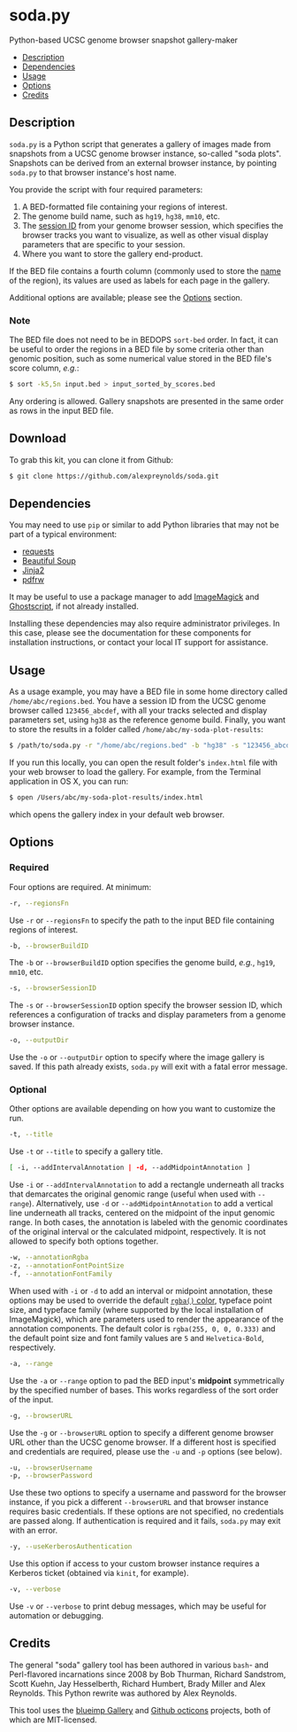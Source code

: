 # soda.py
Python-based UCSC genome browser snapshot gallery-maker

- [Description](#description)
- [Dependencies](#dependencies)
- [Usage](#usage)
- [Options](#options)
- [Credits](#credits)

## Description

`soda.py` is a Python script that generates a gallery of images made from snapshots from a UCSC genome browser instance, so-called "soda plots". Snapshots can be derived from an external browser instance, by pointing `soda.py` to that browser instance's host name.

You provide the script with four required parameters:

1. A BED-formatted file containing your regions of interest.
2. The genome build name, such as `hg19`, `hg38`, `mm10`, etc.
3. The [session ID](https://genome.ucsc.edu/goldenpath/help/hgSessionHelp.html) from your genome browser session, which specifies the browser tracks you want to visualize, as well as other visual display parameters that are specific to your session.
4. Where you want to store the gallery end-product.

If the BED file contains a fourth column (commonly used to store the [name](https://genome.ucsc.edu/FAQ/FAQformat.html#format1) of the region), its values are used as labels for each page in the gallery.

Additional options are available; please see the [Options](#options) section.

### Note

The BED file does not need to be in BEDOPS `sort-bed` order. In fact, it can be useful to order the regions in a BED file by some criteria other than genomic position, such as some numerical value stored in the BED file's score column, *e.g.*:

```bash
$ sort -k5,5n input.bed > input_sorted_by_scores.bed
```

Any ordering is allowed. Gallery snapshots are presented in the same order as rows in the input BED file.

## Download

To grab this kit, you can clone it from Github:

```bash
$ git clone https://github.com/alexpreynolds/soda.git
```

## Dependencies

You may need to use `pip` or similar to add Python libraries that may not be part of a typical environment:

* [requests](https://pypi.python.org/pypi/requests)
* [Beautiful Soup](https://pypi.python.org/pypi/beautifulsoup4)
* [Jinja2](https://pypi.python.org/pypi/Jinja2)
* [pdfrw](https://pypi.python.org/pypi/pdfrw)

It may be useful to use a package manager to add [ImageMagick](http://www.imagemagick.org) and [Ghostscript](http://www.ghostscript.com/), if not already installed.

Installing these dependencies may also require administrator privileges. In this case, please see the documentation for these components for installation instructions, or contact your local IT support for assistance.

## Usage

As a usage example, you may have a BED file in some home directory called `/home/abc/regions.bed`. You have a session ID from the UCSC genome browser called `123456_abcdef`, with all your tracks selected and display parameters set, using `hg38` as the reference genome build. Finally, you want to store the results in a folder called `/home/abc/my-soda-plot-results`:

```bash
$ /path/to/soda.py -r "/home/abc/regions.bed" -b "hg38" -s "123456_abcdef" -o "/home/abc/my-soda-plot-results"
```

If you run this locally, you can open the result folder's `index.html` file with your web browser to load the gallery. For example, from the Terminal application in OS X, you can run:

```bash
$ open /Users/abc/my-soda-plot-results/index.html
```

which opens the gallery index in your default web browser.

## Options

### Required

Four options are required. At minimum:

```bash
-r, --regionsFn
```

Use `-r` or `--regionsFn` to specify the path to the input BED file containing regions of interest.

```bash
-b, --browserBuildID
```

The `-b` or `--browserBuildID` option specifies the genome build, *e.g.*, `hg19`, `mm10`, etc.

```bash
-s, --browserSessionID
```

The `-s` or `--browserSessionID` option specify the browser session ID, which references a configuration of tracks and display parameters from a genome browser instance.

```bash
-o, --outputDir
```

Use the `-o` or `--outputDir` option to specify where the image gallery is saved. If this path already exists, `soda.py` will exit with a fatal error message.

### Optional

Other options are available depending on how you want to customize the run.

```bash
-t, --title
```

Use `-t` or `--title` to specify a gallery title.

```bash
[ -i, --addIntervalAnnotation | -d, --addMidpointAnnotation ]
```

Use `-i` or `--addIntervalAnnotation` to add a rectangle underneath all tracks that demarcates the original genomic range (useful when used with `--range`). Alternatively, use `-d` or `--addMidpointAnnotation` to add a vertical line underneath all tracks, centered on the midpoint of the input genomic range. In both cases, the annotation is labeled with the genomic coordinates of the original interval or the calculated midpoint, respectively. It is not allowed to specify both options together.

```bash
-w, --annotationRgba
-z, --annotationFontPointSize
-f, --annotationFontFamily
```

When used with `-i` or `-d` to add an interval or midpoint annotation, these options may be used to override the default [`rgba()` color](http://www.w3schools.com/cssref/css_colors_legal.asp), typeface point size, and typeface family (where supported by the local installation of ImageMagick), which are parameters used to render the appearance of the annotation components. The default color is `rgba(255, 0, 0, 0.333)` and the default point size and font family values are `5` and `Helvetica-Bold`, respectively. 

```bash
-a, --range
```

Use the `-a` or `--range` option to pad the BED input's **midpoint** symmetrically by the specified number of bases. This works regardless of the sort order of the input.

```bash
-g, --browserURL
```

Use the `-g` or `--browserURL` option to specify a different genome browser URL other than the UCSC genome browser. If a different host is specified and credentials are required, please use the `-u` and `-p` options (see below).

```bash
-u, --browserUsername
-p, --browserPassword
```

Use these two options to specify a username and password for the browser instance, if you pick a different `--browserURL` and that browser instance requires basic credentials. If these options are not specified, no credentials are passed along. If authentication is required and it fails, `soda.py` may exit with an error.

```bash
-y, --useKerberosAuthentication
```

Use this option if access to your custom browser instance requires a Kerberos ticket (obtained via ``kinit``, for example).

```bash
-v, --verbose
```

Use `-v` or `--verbose` to print debug messages, which may be useful for automation or debugging.

## Credits

The general "soda" gallery tool has been authored in various `bash`- and Perl-flavored incarnations since 2008 by Bob Thurman, Richard Sandstrom, Scott Kuehn, Jay Hesselberth, Richard Humbert, Brady Miller and Alex Reynolds. This Python rewrite was authored by Alex Reynolds.

This tool uses the [blueimp Gallery](https://github.com/blueimp/Gallery) and [Github octicons](https://github.com/primer/octicons) projects, both of which are MIT-licensed.
